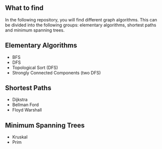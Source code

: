 ## What to find

In the following repository, you will find different graph algorithms. This can be divided into the following groups: elementary algorithms, shortest paths and minimum spanning trees.

## Elementary Algorithms
- BFS
- DFS
- Topological Sort (DFS)
- Strongly Connected Components (two DFS)

## Shortest Paths
- Dijkstra
- Bellman Ford
- Floyd Warshall

## Minimum Spanning Trees
- Kruskal
- Prim

